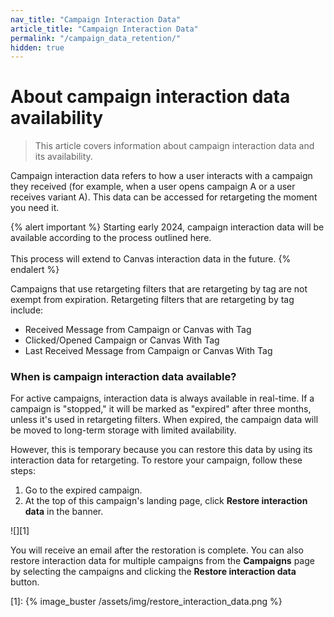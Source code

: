 ```yaml
---
nav_title: "Campaign Interaction Data"
article_title: "Campaign Interaction Data"
permalink: "/campaign_data_retention/"
hidden: true
---
```


# About campaign interaction data availability

> This article covers information about campaign interaction data and its availability.

Campaign interaction data refers to how a user interacts with a campaign they received (for example, when a user opens campaign A or a user receives variant A). This data can be accessed for retargeting the moment you need it.

{% alert important %}
Starting early 2024, campaign interaction data will be available according to the process outlined here.<br><br>This process will extend to Canvas interaction data in the future.
{% endalert %}

Campaigns that use retargeting filters that are retargeting by tag are not exempt from expiration. Retargeting filters that are retargeting by tag include:

* Received Message from Campaign or Canvas with Tag
* Clicked/Opened Campaign or Canvas With Tag
* Last Received Message from Campaign or Canvas With Tag

### When is campaign interaction data available?

For active campaigns, interaction data is always available in real-time. If a campaign is "stopped," it will be marked as "expired" after three months, unless it's used in retargeting filters. When expired, the campaign data will be moved to long-term storage with limited availability. 

However, this is temporary because you can restore this data by using its interaction data for retargeting. To restore your campaign, follow these steps:

1. Go to the expired campaign.
2. At the top of this campaign's landing page, click **Restore interaction data** in the banner.

![][1]

You will receive an email after the restoration is complete. You can also restore interaction data for multiple campaigns from the **Campaigns** page by selecting the campaigns and clicking the **Restore interaction data** button.

[1]: {% image_buster /assets/img/restore_interaction_data.png %}


